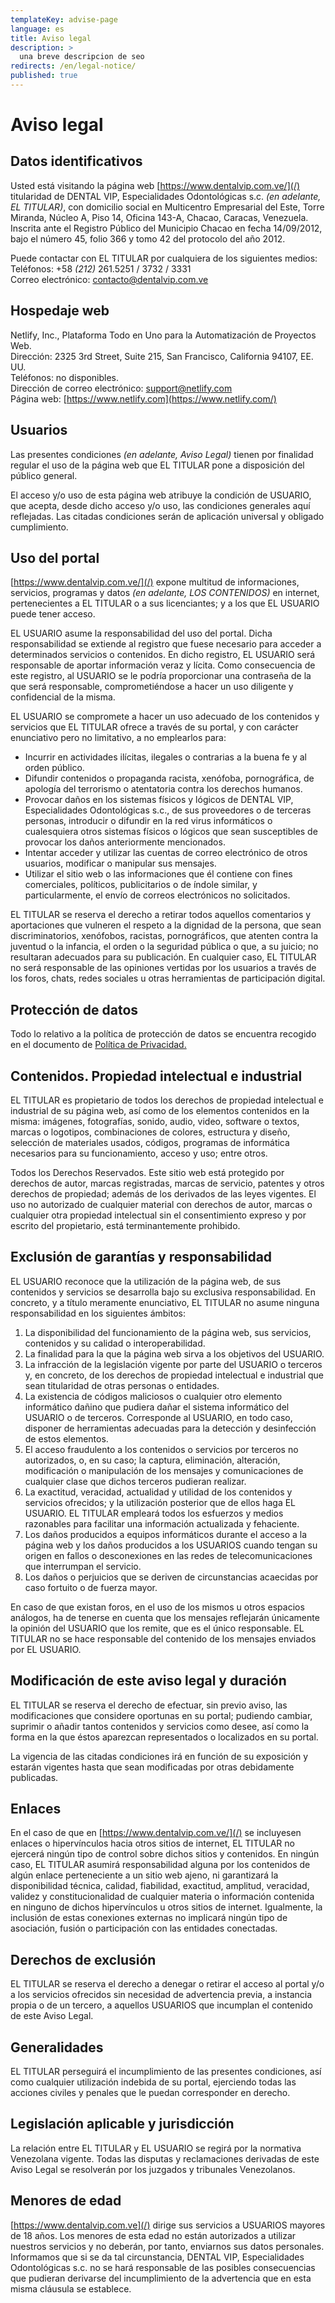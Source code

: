 ```yaml
---
templateKey: advise-page
language: es
title: Aviso legal
description: >
  una breve descripcion de seo
redirects: /en/legal-notice/
published: true
---
```


# Aviso legal

## Datos identificativos

Usted está visitando la página web [https://www.dentalvip.com.ve/](/) titularidad de DENTAL VIP, Especialidades Odontológicas s.c. _(en adelante, EL TITULAR)_, con domicilio social en Multicentro Empresarial del Este, Torre Miranda, Núcleo A, Piso 14, Oficina 143-A, Chacao, Caracas, Venezuela. Inscrita ante el Registro Público del Municipio Chacao en fecha 14/09/2012, bajo el número 45, folio 366 y tomo 42 del protocolo del año 2012.

Puede contactar con EL TITULAR por cualquiera de los siguientes medios:  
Teléfonos: +58 _(212)_ 261.5251 / 3732 / 3331  
Correo electrónico: [contacto@dentalvip.com.ve](mailto:contacto@dentalvip.com.ve)

## Hospedaje web

Netlify, Inc., Plataforma Todo en Uno para la Automatización de Proyectos Web.  
Dirección: 2325 3rd Street, Suite 215, San Francisco, California 94107, EE. UU.  
Teléfonos: no disponibles.  
Dirección de correo electrónico: [support@netlify.com](mailto:support@netlify.com)  
Página web: [https://www.netlify.com](https://www.netlify.com/)

## Usuarios

Las presentes condiciones _(en adelante, Aviso Legal)_ tienen por finalidad regular el uso de la página web que EL TITULAR pone a disposición del público general.

El acceso y/o uso de esta página web atribuye la condición de USUARIO, que acepta, desde dicho acceso y/o uso, las condiciones generales aquí reflejadas. Las citadas condiciones serán de aplicación universal y obligado cumplimiento.

## Uso del portal

[https://www.dentalvip.com.ve/](/) expone multitud de informaciones, servicios, programas y datos _(en adelante, LOS CONTENIDOS)_ en internet, pertenecientes a EL TITULAR o a sus licenciantes; y a los que EL USUARIO puede tener acceso.

EL USUARIO asume la responsabilidad del uso del portal. Dicha responsabilidad se extiende al registro que fuese necesario para acceder a determinados servicios o contenidos. En dicho registro, EL USUARIO será responsable de aportar información veraz y lícita. Como consecuencia de este registro, al USUARIO se le podría proporcionar una contraseña de la que será responsable, comprometiéndose a hacer un uso diligente y confidencial de la misma.

EL USUARIO se compromete a hacer un uso adecuado de los contenidos y servicios que EL TITULAR ofrece a través de su portal, y con carácter enunciativo pero no limitativo, a no emplearlos para:

- Incurrir en actividades ilícitas, ilegales o contrarias a la buena fe y al orden público.
- Difundir contenidos o propaganda racista, xenófoba, pornográfica, de apología del terrorismo o atentatoria contra los derechos humanos.
- Provocar daños en los sistemas físicos y lógicos de DENTAL VIP, Especialidades Odontológicas s.c., de sus proveedores o de terceras personas, introducir o difundir en la red virus informáticos o cualesquiera otros sistemas físicos o lógicos que sean susceptibles de provocar los daños anteriormente mencionados.
- Intentar acceder y utilizar las cuentas de correo electrónico de otros usuarios, modificar o manipular sus mensajes.
- Utilizar el sitio web o las informaciones que él contiene con fines comerciales, políticos, publicitarios o de índole similar, y particularmente, el envío de correos electrónicos no solicitados.

EL TITULAR se reserva el derecho a retirar todos aquellos comentarios y aportaciones que vulneren el respeto a la dignidad de la persona, que sean discriminatorios, xenófobos, racistas, pornográficos, que atenten contra la juventud o la infancia, el orden o la seguridad pública o que, a su juicio; no resultaran adecuados para su publicación. En cualquier caso, EL TITULAR no será responsable de las opiniones vertidas por los usuarios a través de los foros, chats, redes sociales u otras herramientas de participación digital.

## Protección de datos

Todo lo relativo a la política de protección de datos se encuentra recogido en el documento de [Política de Privacidad.](/)

## Contenidos. Propiedad intelectual e industrial

EL TITULAR es propietario de todos los derechos de propiedad intelectual e industrial de su página web, así como de los elementos contenidos en la misma: imágenes, fotografías, sonido, audio, video, software o textos, marcas o logotipos, combinaciones de colores, estructura y diseño, selección de materiales usados, códigos, programas de informática necesarios para su funcionamiento, acceso y uso; entre otros.

Todos los Derechos Reservados. Este sitio web está protegido por derechos de autor, marcas registradas, marcas de servicio, patentes y otros derechos de propiedad; además de los derivados de las leyes vigentes. El uso no autorizado de cualquier material con derechos de autor, marcas o cualquier otra propiedad intelectual sin el consentimiento expreso y por escrito del propietario, está terminantemente prohibido.

## Exclusión de garantías y responsabilidad

EL USUARIO reconoce que la utilización de la página web, de sus contenidos y servicios se desarrolla bajo su exclusiva responsabilidad. En concreto, y a título meramente enunciativo, EL TITULAR no asume ninguna responsabilidad en los siguientes ámbitos:

1.  La disponibilidad del funcionamiento de la página web, sus servicios, contenidos y su calidad o interoperabilidad.
2.  La finalidad para la que la página web sirva a los objetivos del USUARIO.
3.  La infracción de la legislación vigente por parte del USUARIO o terceros y, en concreto, de los derechos de propiedad intelectual e industrial que sean titularidad de otras personas o entidades.
4.  La existencia de códigos maliciosos o cualquier otro elemento informático dañino que pudiera dañar el sistema informático del USUARIO o de terceros. Corresponde al USUARIO, en todo caso, disponer de herramientas adecuadas para la detección y desinfección de estos elementos.
5.  El acceso fraudulento a los contenidos o servicios por terceros no autorizados, o, en su caso; la captura, eliminación, alteración, modificación o manipulación de los mensajes y comunicaciones de cualquier clase que dichos terceros pudieran realizar.
6.  La exactitud, veracidad, actualidad y utilidad de los contenidos y servicios ofrecidos; y la utilización posterior que de ellos haga EL USUARIO. EL TITULAR empleará todos los esfuerzos y medios razonables para facilitar una información actualizada y fehaciente.
7.  Los daños producidos a equipos informáticos durante el acceso a la página web y los daños producidos a los USUARIOS cuando tengan su origen en fallos o desconexiones en las redes de telecomunicaciones que interrumpan el servicio.
8.  Los daños o perjuicios que se deriven de circunstancias acaecidas por caso fortuito o de fuerza mayor.

En caso de que existan foros, en el uso de los mismos u otros espacios análogos, ha de tenerse en cuenta que los mensajes reflejarán únicamente la opinión del USUARIO que los remite, que es el único responsable. EL TITULAR no se hace responsable del contenido de los mensajes enviados por EL USUARIO.

## Modificación de este aviso legal y duración

EL TITULAR se reserva el derecho de efectuar, sin previo aviso, las modificaciones que considere oportunas en su portal; pudiendo cambiar, suprimir o añadir tantos contenidos y servicios como desee, así como la forma en la que éstos aparezcan representados o localizados en su portal.

La vigencia de las citadas condiciones irá en función de su exposición y estarán vigentes hasta que sean modificadas por otras debidamente publicadas.

## Enlaces

En el caso de que en [https://www.dentalvip.com.ve/](/) se incluyesen enlaces o hipervínculos hacia otros sitios de internet, EL TITULAR no ejercerá ningún tipo de control sobre dichos sitios y contenidos. En ningún caso, EL TITULAR asumirá responsabilidad alguna por los contenidos de algún enlace perteneciente a un sitio web ajeno, ni garantizará la disponibilidad técnica, calidad, fiabilidad, exactitud, amplitud, veracidad, validez y constitucionalidad de cualquier materia o información contenida en ninguno de dichos hipervínculos u otros sitios de internet. Igualmente, la inclusión de estas conexiones externas no implicará ningún tipo de asociación, fusión o participación con las entidades conectadas.

## Derechos de exclusión

EL TITULAR se reserva el derecho a denegar o retirar el acceso al portal y/o a los servicios ofrecidos sin necesidad de advertencia previa, a instancia propia o de un tercero, a aquellos USUARIOS que incumplan el contenido de este Aviso Legal.

## Generalidades

EL TITULAR perseguirá el incumplimiento de las presentes condiciones, así como cualquier utilización indebida de su portal, ejerciendo todas las acciones civiles y penales que le puedan corresponder en derecho.

## Legislación aplicable y jurisdicción

La relación entre EL TITULAR y EL USUARIO se regirá por la normativa Venezolana vigente. Todas las disputas y reclamaciones derivadas de este Aviso Legal se resolverán por los juzgados y tribunales Venezolanos.

## Menores de edad

[https://www.dentalvip.com.ve](/) dirige sus servicios a USUARIOS mayores de 18 años. Los menores de esta edad no están autorizados a utilizar nuestros servicios y no deberán, por tanto, enviarnos sus datos personales. Informamos que si se da tal circunstancia, DENTAL VIP, Especialidades Odontológicas s.c. no se hará responsable de las posibles consecuencias que pudieran derivarse del incumplimiento de la advertencia que en esta misma cláusula se establece.
